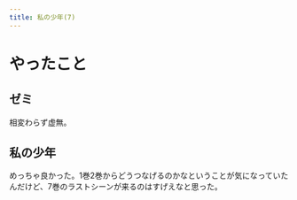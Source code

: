 ```yaml
---
title: 私の少年(7)
---
```


# やったこと

## ゼミ

相変わらず虚無。

## 私の少年

めっちゃ良かった。1巻2巻からどうつなげるのかなということが気になっていたんだけど、7巻のラストシーンが来るのはすげえなと思った。